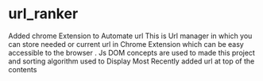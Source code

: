 # url_ranker
Added chrome Extension to Automate url
This is Url manager in which you can store needed or current url in Chrome Extension which can be easy accessible to the browser . Js DOM concepts are used to made this project and sorting algorithm used to Display Most Recently added 
url at top of the contents
